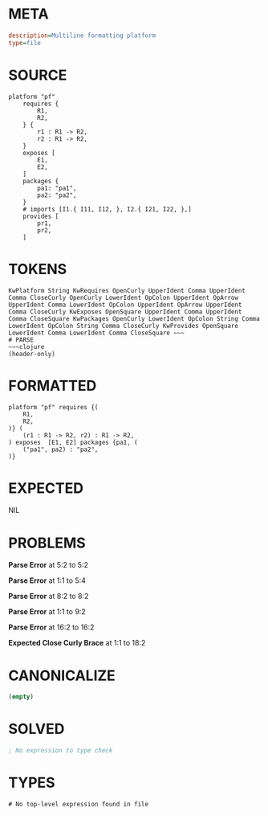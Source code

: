 # META
~~~ini
description=Multiline formatting platform
type=file
~~~
# SOURCE
~~~roc
platform "pf"
	requires {
		R1,
		R2,
	} {
		r1 : R1 -> R2,
		r2 : R1 -> R2,
	}
	exposes [
		E1,
		E2,
	]
	packages {
		pa1: "pa1",
		pa2: "pa2",
	}
	# imports [I1.{ I11, I12, }, I2.{ I21, I22, },]
	provides [
		pr1,
		pr2,
	]
~~~
# TOKENS
~~~text
KwPlatform String KwRequires OpenCurly UpperIdent Comma UpperIdent Comma CloseCurly OpenCurly LowerIdent OpColon UpperIdent OpArrow UpperIdent Comma LowerIdent OpColon UpperIdent OpArrow UpperIdent Comma CloseCurly KwExposes OpenSquare UpperIdent Comma UpperIdent Comma CloseSquare KwPackages OpenCurly LowerIdent OpColon String Comma LowerIdent OpColon String Comma CloseCurly KwProvides OpenSquare LowerIdent Comma LowerIdent Comma CloseSquare ~~~
# PARSE
~~~clojure
(header-only)
~~~
# FORMATTED
~~~roc
platform "pf" requires {(
	R1,
	R2,
)} (
	(r1 : R1 -> R2, r2) : R1 -> R2,
) exposes  [E1, E2] packages {pa1, (
	("pa1", pa2) : "pa2",
)}

~~~
# EXPECTED
NIL
# PROBLEMS
**Parse Error**
at 5:2 to 5:2

**Parse Error**
at 1:1 to 5:4

**Parse Error**
at 8:2 to 8:2

**Parse Error**
at 1:1 to 9:2

**Parse Error**
at 16:2 to 16:2

**Expected Close Curly Brace**
at 1:1 to 18:2

# CANONICALIZE
~~~clojure
(empty)
~~~
# SOLVED
~~~clojure
; No expression to type check
~~~
# TYPES
~~~roc
# No top-level expression found in file
~~~
